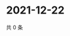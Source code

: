 # 2021-12-22

共 0 条

<!-- BEGIN WEIBO -->
<!-- 最后更新时间 Wed Dec 22 2021 02:18:05 GMT+0800 (China Standard Time) -->

<!-- END WEIBO -->
